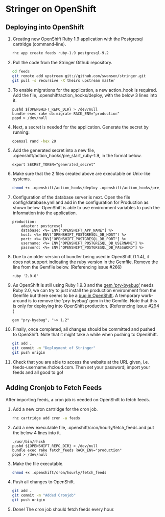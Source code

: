 Stringer on OpenShift
========================

Deploying into OpenShift
------------------------

1. Creating new OpenShift Ruby 1.9 application with the Postgresql cartridge (command-line).

 ```sh
    rhc app create feeds ruby-1.9 postgresql-9.2
 ```

2. Pull the code from the Stringer Github repository.

 ```sh
	cd feeds
	git remote add upstream git://github.com/swanson/stringer.git
	git pull -s recursive -X theirs upstream master
 ```

3. To enable migrations for the application, a new action_hook is required. Add the file, .openshift/action_hooks/deploy,  with the below 3 lines into it.

 ```
	pushd ${OPENSHIFT_REPO_DIR} > /dev/null
	bundle exec rake db:migrate RACK_ENV="production"
	popd > /dev/null
 ```

4. Next, a secret is needed for the application. Generate the secret by running:

 ```sh
    openssl rand -hex 20
 ```

5. Add the generated secret into a new file, .openshift/action_hooks/pre_start_ruby-1.9, in the format below.

 ```
    export SECRET_TOKEN="generated_secret"
 ```

6. Make sure that the 2 files created above are executable on Unix-like systems.

 ```sh
    chmod +x .openshift/action_hooks/deploy .openshift/action_hooks/pre_start_ruby-1.9
 ```

7. Configuration of the database server is next. Open the file config/database.yml and add in the configuration for Production as shown below. OpenShift is able to use environment variables to push the information into the application.

 ```
	production:
		adapter: postgresql
		database: <%= ENV["OPENSHIFT_APP_NAME"] %>
		host: <%= ENV["OPENSHIFT_POSTGRESQL_DB_HOST"] %>
		port: <%= ENV["OPENSHIFT_POSTGRESQL_DB_PORT"] %>
		username: <%= ENV["OPENSHIFT_POSTGRESQL_DB_USERNAME"] %>
		password: <%= ENV["OPENSHIFT_POSTGRESQL_DB_PASSWORD"] %> 
 ```

8. Due to an older version of bundler being used in OpenShift (1.1.4), it does not support indicating the ruby version in the Gemfile. Remove the line from the Gemfile below. (Referencing issue #266)

 ```
    ruby '2.0.0'
 ```

9. As OpenShift is still using Ruby 1.9.3 and the [gem 'pry-byebug'](https://github.com/deivid-rodriguez/pry-byebug) needs Ruby 2.0, we can try to just install the production environment from the Gemfile but there seems to be a [bug in OpenShift](https://bugzilla.redhat.com/show_bug.cgi?id=1049411). A temporary work-around is to remove the 'pry-byebug' gem in the Gemfile. Note that this is only for deploying into OpenShift production. (Referencing issue [#294](https://github.com/swanson/stringer/pull/294) ) 

 ```
    gem "pry-byebug", "~> 1.2"
 ```

10. Finally, once completed, all changes should be committed and pushed to OpenShift. Note that it might take a while when pushing to OpenShift.

 ```sh
	git add .
	git commit -m "Deployment of Stringer"
	git push origin
 ```

11. Check that you are able to access the website at the URL given, i.e. feeds-username.rhcloud.com. Then set your password, import your feeds and all good to go!


Adding Cronjob to Fetch Feeds
-----------------------------

After importing feeds, a cron job is needed on OpenShift to fetch feeds. 

1. Add a new cron cartridge for the cron job.

 ```sh
    rhc cartridge add cron -a feeds
 ```

2. Add a new executable file, .openshift/cron/hourly/fetch_feeds and put the below 4 lines into it. 

 ```
	./usr/bin/rhcsh
	pushd ${OPENSHIFT_REPO_DIR} > /dev/null
	bundle exec rake fetch_feeds RACK_ENV="production"
	popd > /dev/null
 ```

3. Make the file executable.

 ```sh
    chmod +x .openshift/cron/hourly/fetch_feeds
 ```

4. Push all changes to OpenShift.

 ```sh
	git add .
	git commit -m "Added Cronjob"
	git push origin
 ```

5. Done! The cron job should fetch feeds every hour.
